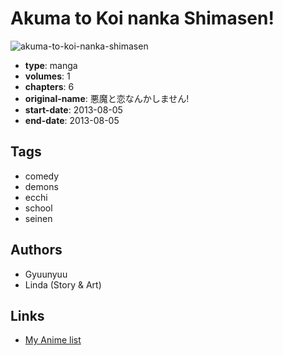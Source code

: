 # Akuma to Koi nanka Shimasen!

![akuma-to-koi-nanka-shimasen](https://cdn.myanimelist.net/images/manga/3/165533.jpg)

-   **type**: manga
-   **volumes**: 1
-   **chapters**: 6
-   **original-name**: 悪魔と恋なんかしません!
-   **start-date**: 2013-08-05
-   **end-date**: 2013-08-05

## Tags

-   comedy
-   demons
-   ecchi
-   school
-   seinen

## Authors

-   Gyuunyuu
-   Linda (Story & Art)

## Links

-   [My Anime list](https://myanimelist.net/manga/93622/Akuma_to_Koi_nanka_Shimasen)
